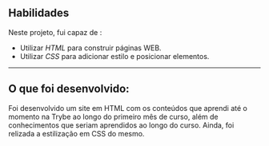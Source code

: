 ## Habilidades

Neste projeto, fui capaz de :

* Utilizar _HTML_ para construir páginas WEB.
* Utilizar _CSS_ para adicionar estilo e posicionar elementos.

---

## O que foi desenvolvido:

Foi desenvolvido um site em HTML com os conteúdos que aprendi até o momento na Trybe ao longo do primeiro mês de curso, além de conhecimentos que seriam aprendidos ao longo do curso. Ainda, foi relizada a estilização em CSS do mesmo.


